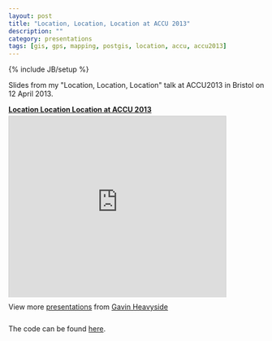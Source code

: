 ```yaml
---
layout: post
title: "Location, Location, Location at ACCU 2013"
description: ""
category: presentations
tags: [gis, gps, mapping, postgis, location, accu, accu2013]
---
```

{% include JB/setup %}

Slides from my "Location, Location, Location" talk at ACCU2013 in Bristol on 12
April 2013.

<div style="width:427px" id="__ss_18682173">
  <strong style="display:block;margin:12px 0 4px">
    <a href="http://www.slideshare.net/gheavyside/location-location-location-18682173" title="Location Location Location">Location Location Location at ACCU 2013</a>
  </strong>
  <iframe src="http://www.slideshare.net/slideshow/embed_code/18682173?rel=0" width="427" height="356" frameborder="0" marginwidth="0" marginheight="0" scrolling="no" style="border:1px solid #CCC;border-width:1px 1px 0;margin-bottom:5px" allowfullscreen="" webkitallowfullscreen="" mozallowfullscreen=""> </iframe>
  <div style="padding:5px 0 12px"> View more <a href="http://www.slideshare.net/">presentations</a> from <a href="http://www.slideshare.net/gheavyside" target="_blank">Gavin Heavyside</a></div>
</div>

The code can be found [here](https://github.com/gavinheavyside/geopostcoder).

